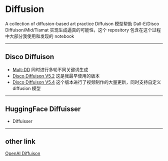 # Diffusion
A collection of diffusion-based art practice
Diffuison 模型帮助 Dall-E/Disco Diffuison/Mid/Tiamat 实现生成逼真的可能性，这个 repository 包含在这个过程中大部分我使用和发现的 notebook

-------
## Disco Diffuison

- [Mult-DD](https://github.com/lybiing/Diffusion/blob/main/Disco_Diffusion/Mult_DD.ipynb) 同时进行多轮不同关键词生成
- [Disco Diffuison V5.2](https://github.com/lybiing/Diffusion/blob/main/Disco_Diffusion/Disco_Diffusion_v5_2.ipynb) 这是我最早使用的版本
- [Disco Diffuison V5.4](https://github.com/lybiing/Diffusion/blob/main/Disco_Diffusion/Disco_Diffusion_v5_4.ipynb) 这个版本进行了视频制作的大量更新，同时支持自定义 diffusion 模型 

-------
## HuggingFace Diffuisser
- Diffuisser 

-------
## other link

[OpenAI Diffuison](https://github.com/openai/guided-diffusion)
